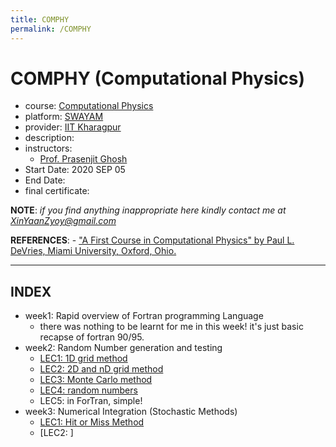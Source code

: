```yaml
---
title: COMPHY
permalink: /COMPHY
---
```


# COMPHY (Computational Physics)
- course: [Computational Physics](https://onlinecourses.nptel.ac.in/noc20_ph20)
- platform: [SWAYAM](https://swayam.gov.in/)
- provider: [IIT Kharagpur](https://www.iiserpune.ac.in/)
- description:  
- instructors:
  - [Prof. Prasenjit Ghosh](https://www.iiserpune.ac.in/people/faculty-details/73)
- Start Date: 2020 SEP 05
- End Date:
- final certificate:

**NOTE**: *if you find anything inappropriate here kindly contact me at XinYaanZyoy@gmail.com*

**REFERENCES**: 
    - ["A First Course in Computational Physics" by Paul L. DeVries, Miami University, Oxford, Ohio.](https://archive.org/details/PaulLDeVriesAFirstCourseInComputationalPhysicsWiley1984)
    
______________
## INDEX
- week1: Rapid overview of Fortran programming Language
    - there was nothing to be learnt for me in this week! it's just basic recapse of fortran 90/95.
- week2: Random Number generation and testing
    - [LEC1: 1D grid method](/OCBooks/COMPHY/notes/week2/lec1)
    - [LEC2: 2D and nD grid method](/OCBooks/COMPHY/notes/week2/lec2)
    - [LEC3: Monte Carlo method](/OCBooks/COMPHY/notes/week2/lec3)
    - [LEC4: random numbers](/OCBooks/COMPHY/notes/week2/lec4)
    - LEC5: in ForTran, simple!
- week3: Numerical Integration (Stochastic Methods)
    - [LEC1: Hit or Miss Method](/OCBooks/COMPHY/notes/week3/lec1)
    - [LEC2: ]